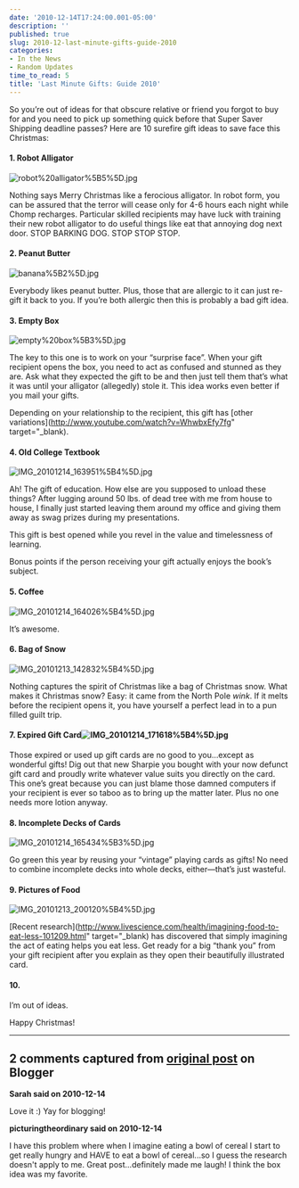 ```yaml
---
date: '2010-12-14T17:24:00.001-05:00'
description: ''
published: true
slug: 2010-12-last-minute-gifts-guide-2010
categories:
- In the News
- Random Updates
time_to_read: 5
title: 'Last Minute Gifts: Guide 2010'
---
```



So you’re out of ideas for that obscure relative or friend you forgot to buy for and you need to pick up something quick before that Super Saver Shipping deadline passes? Here are 10 surefire gift ideas to save face this Christmas:  <h4>1. Robot Alligator</h4>

![robot%20alligator%5B5%5D.jpg](robot%20alligator%5B5%5D.jpg)

Nothing says Merry Christmas like a ferocious alligator. In robot form, you can be assured that the terror will cease only for 4-6 hours each night while Chomp recharges. Particular skilled recipients may have luck with training their new robot alligator to do useful things like eat that annoying dog next door. STOP BARKING DOG. STOP STOP STOP.  <h4>2. Peanut Butter</h4>

![banana%5B2%5D.jpg](banana%5B2%5D.jpg)

Everybody likes peanut butter. Plus, those that are allergic to it can just re-gift it back to you. If you’re both allergic then this is probably a bad gift idea.  <h4>3. Empty Box</h4>

![empty%20box%5B3%5D.jpg](empty%20box%5B3%5D.jpg)

The key to this one is to work on your “surprise face”. When your gift recipient opens the box, you need to act as confused and stunned as they are. Ask what they expected the gift to be and then just tell them that’s what it was until your alligator (allegedly) stole it. This idea works even better if you mail your gifts.

Depending on your relationship to the recipient, this gift has [other variations](http://www.youtube.com/watch?v=WhwbxEfy7fg" target="_blank).  <h4>4. Old College Textbook</h4>

![IMG_20101214_163951%5B4%5D.jpg](IMG_20101214_163951%5B4%5D.jpg)

Ah! The gift of education. How else are you supposed to unload these things? After lugging around 50 lbs. of dead tree with me from house to house, I finally just started leaving them around my office and giving them away as swag prizes during my presentations.

This gift is best opened while you revel in the value and timelessness of learning. 

Bonus points if the person receiving your gift actually enjoys the book’s subject.  <h4>5. Coffee</h4>

![IMG_20101214_164026%5B4%5D.jpg](IMG_20101214_164026%5B4%5D.jpg)

It’s awesome.  <h4>6. Bag of Snow</h4>

![IMG_20101213_142832%5B4%5D.jpg](IMG_20101213_142832%5B4%5D.jpg)

Nothing captures the spirit of Christmas like a bag of Christmas snow. What makes it Christmas snow? Easy: it came from the North Pole *wink*. If it melts before the recipient opens it, you have yourself a perfect lead in to a pun filled guilt trip.  <h4>7. Expired Gift Card![IMG_20101214_171618%5B4%5D.jpg](IMG_20101214_171618%5B4%5D.jpg)</h4>

Those expired or used up gift cards are no good to you…except as wonderful gifts! Dig out that new Sharpie you bought with your now defunct gift card and proudly write whatever value suits you directly on the card. This one’s great because you can just blame those damned computers if your recipient is ever so taboo as to bring up the matter later. Plus no one needs more lotion anyway.  <h4>8. Incomplete Decks of Cards</h4>

![IMG_20101214_165434%5B3%5D.jpg](IMG_20101214_165434%5B3%5D.jpg)

Go green this year by reusing your “vintage” playing cards as gifts! No need to combine incomplete decks into whole decks, either—that’s just wasteful.  <h4>9. Pictures of Food</h4>

![IMG_20101213_200120%5B4%5D.jpg](IMG_20101213_200120%5B4%5D.jpg)

[Recent research](http://www.livescience.com/health/imagining-food-to-eat-less-101209.html" target="_blank) has discovered that simply imagining the act of eating helps you eat less. Get ready for a big “thank you” from your gift recipient after you explain as they open their beautifully illustrated card.  <h4>10.</h4>

I’m out of ideas.

Happy Christmas!

---

## 2 comments captured from [original post](https://blog.wassupy.com/2010/12/last-minute-gifts-guide-2010.html) on Blogger

**Sarah said on 2010-12-14**

Love it :)  Yay for blogging!

**picturingtheordinary said on 2010-12-14**

I have this problem where when I imagine eating a bowl of cereal I start to get really hungry and HAVE to eat a bowl of cereal...so I guess the research doesn't apply to me. Great post...definitely made me laugh! I think the box idea was my favorite.

